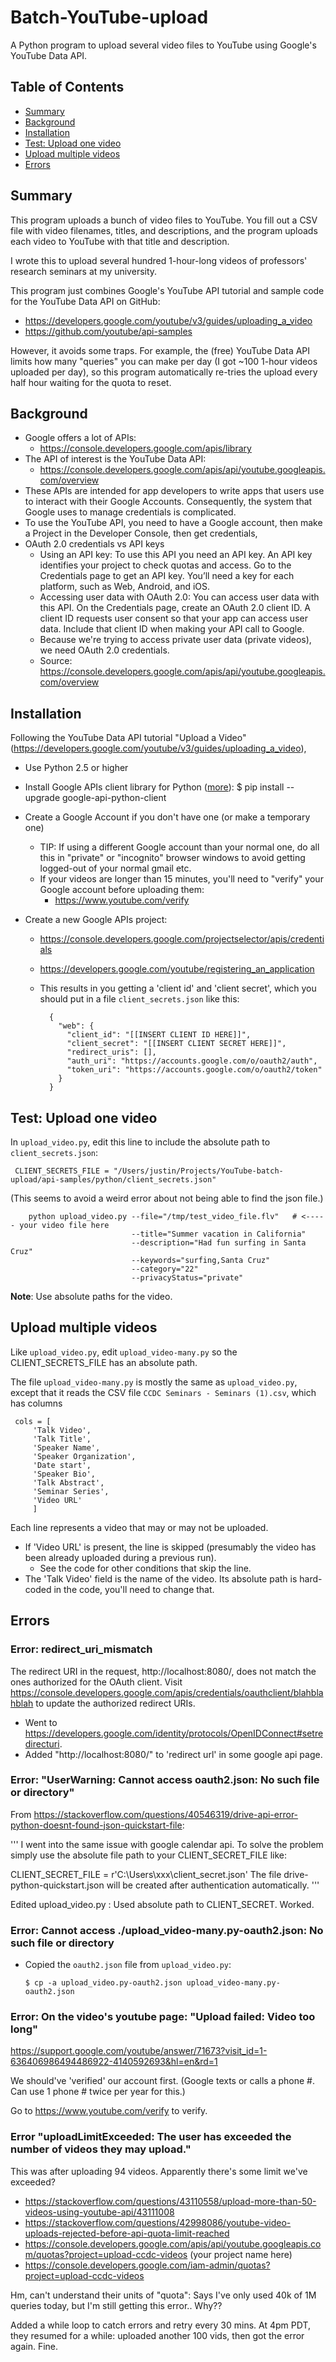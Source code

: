 # Batch-YouTube-upload
A Python program to upload several video files to YouTube using Google's YouTube Data API.


## Table of Contents
- [Summary](#summary)
- [Background](#background)
- [Installation](#installation)
- [Test: Upload one video](#test-upload-one-video)
- [Upload multiple videos](#upload-multiple-videos)
- [Errors](#errors)

## Summary

This program uploads a bunch of video files to YouTube. You fill out a
CSV file with video filenames, titles, and descriptions, and the
program uploads each video to YouTube with that title and description.

I wrote this to upload several hundred 1-hour-long videos of professors' research seminars at my university.

This program just combines Google's YouTube API tutorial and sample
code for the YouTube Data API on GitHub:

- <https://developers.google.com/youtube/v3/guides/uploading_a_video>
- <https://github.com/youtube/api-samples>

However, it avoids some traps. For example, the (free) YouTube Data
API limits how many "queries" you can make per day (I got ~100 1-hour
videos uploaded per day), so this program automatically re-tries the
upload every half hour waiting for the quota to reset.

## Background

- Google offers a lot of APIs:
  - <https://console.developers.google.com/apis/library>
- The API of interest is the YouTube Data API:
  - <https://console.developers.google.com/apis/api/youtube.googleapis.com/overview>
- These APIs are intended for app developers to write apps that users use to interact with their Google Accounts. Consequently, the system that Google uses to manage credentials is complicated. 
- To use the YouTube API, you need to have a Google account, then make a Project in the Developer Console, then get credentials, 
- OAuth 2.0 credentials vs API keys
  - Using an API key: To use this API you need an API key. An API key identifies your project to check quotas and access. Go to the Credentials page to get an API key. You’ll need a key for each platform, such as Web, Android, and iOS. 
  - Accessing user data with OAuth 2.0: You can access user data with this API. On the Credentials page, create an OAuth 2.0 client ID. A client ID requests user consent so that your app can access user data. Include that client ID when making your API call to Google.
  - Because we're trying to access private user data (private videos), we need OAuth 2.0 credentials.
  - Source: <https://console.developers.google.com/apis/api/youtube.googleapis.com/overview>

## Installation

Following the YouTube Data API tutorial "Upload a Video" (<https://developers.google.com/youtube/v3/guides/uploading_a_video>),

- Use Python 2.5 or higher
- Install Google APIs client library for Python ([more](https://developers.google.com/api-client-library/python/start/installation
)):
        $ pip install --upgrade google-api-python-client

- Create a Google Account if you don't have one (or make a temporary one)
  - TIP: If using a different Google account than your normal one, do all this in "private" or "incognito" browser windows to avoid getting logged-out of your normal gmail etc.
  - If your videos are longer than 15 minutes, you'll need to "verify" your Google account before uploading them:
    - <https://www.youtube.com/verify>

- Create a new Google APIs project:
  - <https://console.developers.google.com/projectselector/apis/credentials>
  - <https://developers.google.com/youtube/registering_an_application>
  - This results in you getting a 'client id' and 'client secret', which you should put in a file `client_secrets.json` like this:

          {
            "web": {
              "client_id": "[[INSERT CLIENT ID HERE]]",
              "client_secret": "[[INSERT CLIENT SECRET HERE]]",
              "redirect_uris": [],
              "auth_uri": "https://accounts.google.com/o/oauth2/auth",
              "token_uri": "https://accounts.google.com/o/oauth2/token"
            }
          }
                    

## Test: Upload one video

In `upload_video.py`, edit this line to include the absolute path to `client_secrets.json`:

     CLIENT_SECRETS_FILE = "/Users/justin/Projects/YouTube-batch-upload/api-samples/python/client_secrets.json"

(This seems to avoid a weird error about not being able to find the json file.)


        python upload_video.py --file="/tmp/test_video_file.flv"   # <----- your video file here
                               --title="Summer vacation in California"
                               --description="Had fun surfing in Santa Cruz"
                               --keywords="surfing,Santa Cruz"
                               --category="22"
                               --privacyStatus="private"


**Note**: Use absolute paths for the video.


## Upload multiple videos

Like `upload_video.py`, edit `upload_video-many.py` so the CLIENT_SECRETS_FILE has an absolute path.

The file `upload_video-many.py` is mostly the same as `upload_video.py`, except that it reads the CSV file `CCDC Seminars - Seminars (1).csv`, which has columns

     cols = [
         'Talk Video',
         'Talk Title',
         'Speaker Name',
         'Speaker Organization',
         'Date start',
         'Speaker Bio',
         'Talk Abstract',
         'Seminar Series',
         'Video URL'
         ]

Each line represents a video that may or may not be uploaded. 


- If 'Video URL' is present, the line is skipped (presumably the video has been already uploaded during a previous run).
  - See the code for other conditions that skip the line.
- The 'Talk Video' field is the name of the video. Its absolute path is hard-coded in the code, you'll need to change that. 



## Errors


### Error: redirect_uri_mismatch

The redirect URI in the request, http://localhost:8080/, does not match the ones authorized for the OAuth client. Visit https://console.developers.google.com/apis/credentials/oauthclient/blahblahblah to update the authorized redirect URIs.

- Went to <https://developers.google.com/identity/protocols/OpenIDConnect#setredirecturi>.
- Added "http://localhost:8080/" to 'redirect url' in some google api page.


### Error: "UserWarning: Cannot access oauth2.json: No such file or directory"

From <https://stackoverflow.com/questions/40546319/drive-api-error-python-doesnt-found-json-quickstart-file>:

'''
I went into the same issue with google calendar api. To solve the problem simply use the absolute file path to your CLIENT_SECRET_FILE like:

CLIENT_SECRET_FILE = r'C:\Users\xxx\client_secret.json'
The file drive-python-quickstart.json will be created after authentication automatically.
'''

Edited upload_video.py : Used absolute path to CLIENT_SECRET. Worked.


### Error: Cannot access ./upload_video-many.py-oauth2.json: No such file or directory

- Copied the `oauth2.json` file from `upload_video.py`:

      $ cp -a upload_video.py-oauth2.json upload_video-many.py-oauth2.json


### Error: On the video's youtube page: "Upload failed: Video too long"

<https://support.google.com/youtube/answer/71673?visit_id=1-636406986494486922-4140592693&hl=en&rd=1>

We should've 'verified' our  account first. (Google texts or calls a phone #. Can use 1 phone # twice per year for this.)

Go to <https://www.youtube.com/verify> to verify.


### Error "uploadLimitExceeded: The user has exceeded the number of videos they may upload."

This was after uploading 94 videos. Apparently there's some limit we've exceeded?

- https://stackoverflow.com/questions/43110558/upload-more-than-50-videos-using-youtube-api/43111008
- https://stackoverflow.com/questions/42998086/youtube-video-uploads-rejected-before-api-quota-limit-reached
- https://console.developers.google.com/apis/api/youtube.googleapis.com/quotas?project=upload-ccdc-videos   (your project name here)
- https://console.developers.google.com/iam-admin/quotas?project=upload-ccdc-videos

Hm, can't understand their units of "quota": Says I've only used 40k of 1M queries today, but I'm still getting this error.. Why??

Added a while loop to catch errors and retry every 30 mins. At 4pm
PDT, they resumed for a while: uploaded another 100 vids, then got the
error again. Fine.

